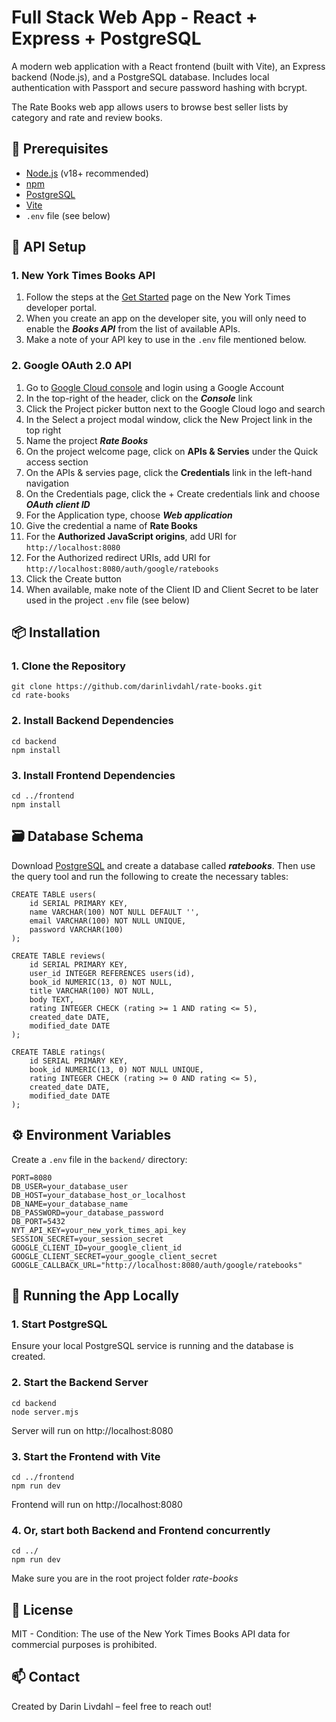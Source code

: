 # Full Stack Web App - React + Express + PostgreSQL

A modern web application with a React frontend (built with Vite), an Express backend (Node.js), and a PostgreSQL database. Includes local authentication with Passport and secure password hashing with bcrypt.

The Rate Books web app allows users to browse best seller lists by category and rate and review books.

## 🧰 Prerequisites
- [Node.js](https://nodejs.org/) (v18+ recommended)
- [npm](https://www.npmjs.com/)
- [PostgreSQL](https://www.postgresql.org/)
- [Vite](https://vitejs.dev/)
- `.env` file (see below)

## 🔌 API Setup

### 1. New York Times Books API

1. Follow the steps at the [Get Started](https://developer.nytimes.com/get-started) page on the New York Times developer portal.
2. When you create an app on the developer site, you will only need to enable the **_Books API_** from the list of available APIs.
3. Make a note of your API key to use in the `.env` file mentioned below.

### 2. Google OAuth 2.0 API

1. Go to [Google Cloud console](https://cloud.google.com/cloud-console) and login using a Google Account
2. In the top-right of the header, click on the **_Console_** link
3. Click the Project picker button next to the Google Cloud logo and search
4. In the Select a project modal window, click the New Project link in the top right
5. Name the project **_Rate Books_**
6. On the project welcome page, click on **APIs & Servies** under the Quick access section
7. On the APIs & servies page, click the **Credentials** link in the left-hand navigation
8. On the Credentials page, click the + Create credentials link and choose **_OAuth client ID_**
9. For the Application type, choose **_Web application_**
10. Give the credential a name of **Rate Books**
11. For the **Authorized JavaScript origins**, add URI for `http://localhost:8080`
12. For the Authorized redirect URIs, add URI for `http://localhost:8080/auth/google/ratebooks`
13. Click the Create button
14. When available, make note of the Client ID and Client Secret to be later used in the project `.env` file (see below)

## 📦 Installation

### 1. Clone the Repository
```
git clone https://github.com/darinlivdahl/rate-books.git
cd rate-books
```
### 2. Install Backend Dependencies
```
cd backend
npm install
```
### 3. Install Frontend Dependencies
```
cd ../frontend
npm install
```

## 🗃 Database Schema

Download [PostgreSQL](https://www.postgresql.org/) and create a database called **_ratebooks_**. Then use the query tool and run the following to create the necessary tables:

```
CREATE TABLE users(
    id SERIAL PRIMARY KEY,
    name VARCHAR(100) NOT NULL DEFAULT '',
    email VARCHAR(100) NOT NULL UNIQUE,
    password VARCHAR(100)
);

CREATE TABLE reviews(
    id SERIAL PRIMARY KEY,
    user_id INTEGER REFERENCES users(id),
    book_id NUMERIC(13, 0) NOT NULL,
    title VARCHAR(100) NOT NULL,
    body TEXT,
    rating INTEGER CHECK (rating >= 1 AND rating <= 5),
    created_date DATE,
    modified_date DATE
);

CREATE TABLE ratings(
    id SERIAL PRIMARY KEY,
    book_id NUMERIC(13, 0) NOT NULL UNIQUE,
    rating INTEGER CHECK (rating >= 0 AND rating <= 5),
    created_date DATE,
    modified_date DATE
);
```
## ⚙️ Environment Variables

Create a `.env` file in the `backend/` directory:

```
PORT=8080
DB_USER=your_database_user
DB_HOST=your_database_host_or_localhost
DB_NAME=your_database_name
DB_PASSWORD=your_database_password
DB_PORT=5432
NYT_API_KEY=your_new_york_times_api_key
SESSION_SECRET=your_session_secret
GOOGLE_CLIENT_ID=your_google_client_id
GOOGLE_CLIENT_SECRET=your_google_client_secret
GOOGLE_CALLBACK_URL="http://localhost:8080/auth/google/ratebooks"
```

## 🚀 Running the App Locally

### 1. Start PostgreSQL

Ensure your local PostgreSQL service is running and the database is created.

### 2. Start the Backend Server
```
cd backend
node server.mjs
```
Server will run on http://localhost:8080

### 3. Start the Frontend with Vite
```
cd ../frontend
npm run dev
```
Frontend will run on http://localhost:8080

### 4. Or, start both Backend and Frontend concurrently
```
cd ../
npm run dev
```
Make sure you are in the root project folder _rate-books_

## 📝 License

MIT - Condition: The use of the New York Times Books API data for commercial purposes is prohibited.

## 📫 Contact

Created by Darin Livdahl – feel free to reach out!